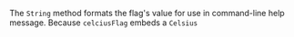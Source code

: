 The `String` method formats the flag's value for use in command-line
help message. Because `celciusFlag` embeds a `Celsius`
